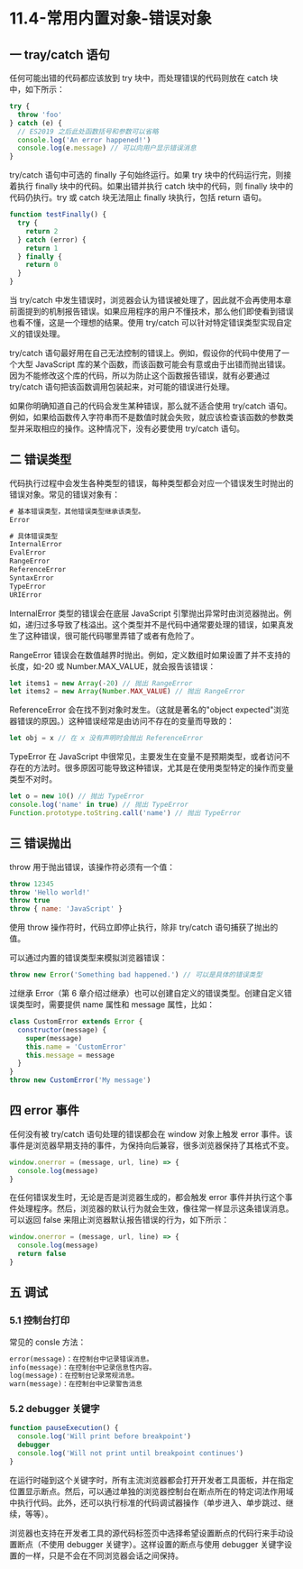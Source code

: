 # 11.4-常用内置对象-错误对象

## 一 tray/catch 语句

任何可能出错的代码都应该放到 try 块中，而处理错误的代码则放在 catch 块中，如下所示：

```js
try {
  throw 'foo'
} catch (e) {
  // ES2019 之后此处函数括号和参数可以省略
  console.log('An error happened!')
  console.log(e.message) // 可以向用户显示错误消息
}
```

try/catch 语句中可选的 finally 子句始终运行。如果 try 块中的代码运行完，则接着执行 finally 块中的代码。如果出错并执行 catch 块中的代码，则 finally 块中的代码仍执行。try 或 catch 块无法阻止 finally 块执行，包括 return 语句。

```js
function testFinally() {
  try {
    return 2
  } catch (error) {
    return 1
  } finally {
    return 0
  }
}
```

当 try/catch 中发生错误时，浏览器会认为错误被处理了，因此就不会再使用本章前面提到的机制报告错误。如果应用程序的用户不懂技术，那么他们即使看到错误也看不懂，这是一个理想的结果。使用 try/catch 可以针对特定错误类型实现自定义的错误处理。

try/catch 语句最好用在自己无法控制的错误上。例如，假设你的代码中使用了一个大型 JavaScript 库的某个函数，而该函数可能会有意或由于出错而抛出错误。因为不能修改这个库的代码，所以为防止这个函数报告错误，就有必要通过 try/catch 语句把该函数调用包装起来，对可能的错误进行处理。

如果你明确知道自己的代码会发生某种错误，那么就不适合使用 try/catch 语句。例如，如果给函数传入字符串而不是数值时就会失败，就应该检查该函数的参数类型并采取相应的操作。这种情况下，没有必要使用 try/catch 语句。

## 二 错误类型

代码执行过程中会发生各种类型的错误，每种类型都会对应一个错误发生时抛出的错误对象。常见的错误对象有：

```txt
# 基本错误类型，其他错误类型继承该类型。
Error

# 具体错误类型
InternalError
EvalError
RangeError
ReferenceError
SyntaxError
TypeError
URIError
```

InternalError 类型的错误会在底层 JavaScript 引擎抛出异常时由浏览器抛出。例如，递归过多导致了栈溢出。这个类型并不是代码中通常要处理的错误，如果真发生了这种错误，很可能代码哪里弄错了或者有危险了。

RangeError 错误会在数值越界时抛出。例如，定义数组时如果设置了并不支持的长度，如-20 或 Number.MAX_VALUE，就会报告该错误：

```js
let items1 = new Array(-20) // 抛出 RangeError
let items2 = new Array(Number.MAX_VALUE) // 抛出 RangeError
```

ReferenceError 会在找不到对象时发生。（这就是著名的"object expected"浏览器错误的原因。）这种错误经常是由访问不存在的变量而导致的：

```js
let obj = x // 在 x 没有声明时会抛出 ReferenceError
```

TypeError 在 JavaScript 中很常见，主要发生在变量不是预期类型，或者访问不存在的方法时。很多原因可能导致这种错误，尤其是在使用类型特定的操作而变量类型不对时。

```js
let o = new 10() // 抛出 TypeError
console.log('name' in true) // 抛出 TypeError
Function.prototype.toString.call('name') // 抛出 TypeError
```

## 三 错误抛出

throw 用于抛出错误，该操作符必须有一个值：

```js
throw 12345
throw 'Hello world!'
throw true
throw { name: 'JavaScript' }
```

使用 throw 操作符时，代码立即停止执行，除非 try/catch 语句捕获了抛出的值。

可以通过内置的错误类型来模拟浏览器错误：

```js
throw new Error('Something bad happened.') // 可以是具体的错误类型
```

过继承 Error（第 6 章介绍过继承）也可以创建自定义的错误类型。创建自定义错误类型时，需要提供 name 属性和 message 属性，比如：

```js
class CustomError extends Error {
  constructor(message) {
    super(message)
    this.name = 'CustomError'
    this.message = message
  }
}
throw new CustomError('My message')
```

## 四 error 事件

任何没有被 try/catch 语句处理的错误都会在 window 对象上触发 error 事件。该事件是浏览器早期支持的事件，为保持向后兼容，很多浏览器保持了其格式不变。

```js
window.onerror = (message, url, line) => {
  console.log(message)
}
```

在任何错误发生时，无论是否是浏览器生成的，都会触发 error 事件并执行这个事件处理程序。然后，浏览器的默认行为就会生效，像往常一样显示这条错误消息。可以返回 false 来阻止浏览器默认报告错误的行为，如下所示：

```js
window.onerror = (message, url, line) => {
  console.log(message)
  return false
}
```

## 五 调试

### 5.1 控制台打印

常见的 consle 方法：

```txt
error(message)：在控制台中记录错误消息。
info(message)：在控制台中记录信息性内容。
log(message)：在控制台记录常规消息。
warn(message)：在控制台中记录警告消息
```

### 5.2 debugger 关键字

```js
function pauseExecution() {
  console.log('Will print before breakpoint')
  debugger
  console.log('Will not print until breakpoint continues')
}
```

在运行时碰到这个关键字时，所有主流浏览器都会打开开发者工具面板，并在指定位置显示断点。然后，可以通过单独的浏览器控制台在断点所在的特定词法作用域中执行代码。此外，还可以执行标准的代码调试器操作（单步进入、单步跳过、继续，等等）。

浏览器也支持在开发者工具的源代码标签页中选择希望设置断点的代码行来手动设置断点（不使用 debugger 关键字）。这样设置的断点与使用 debugger 关键字设置的一样，只是不会在不同浏览器会话之间保持。

